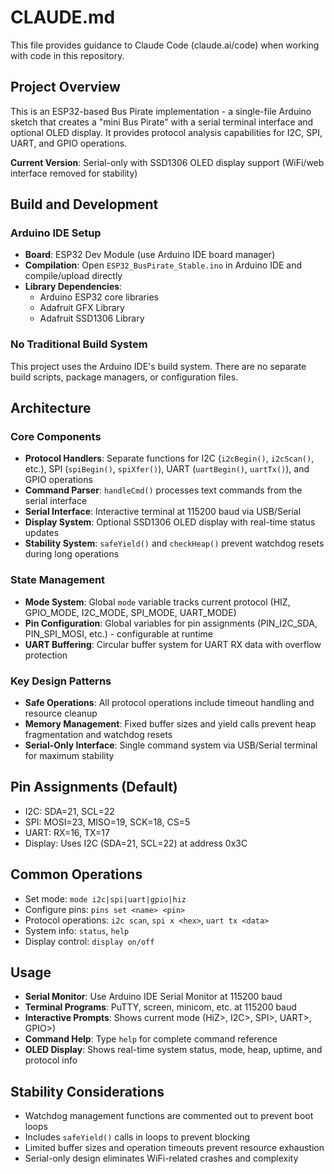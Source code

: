 # CLAUDE.md

This file provides guidance to Claude Code (claude.ai/code) when working with code in this repository.

## Project Overview

This is an ESP32-based Bus Pirate implementation - a single-file Arduino sketch that creates a "mini Bus Pirate" with a serial terminal interface and optional OLED display. It provides protocol analysis capabilities for I2C, SPI, UART, and GPIO operations.

**Current Version**: Serial-only with SSD1306 OLED display support (WiFi/web interface removed for stability)

## Build and Development

### Arduino IDE Setup
- **Board**: ESP32 Dev Module (use Arduino IDE board manager)
- **Compilation**: Open `ESP32_BusPirate_Stable.ino` in Arduino IDE and compile/upload directly
- **Library Dependencies**:
  - Arduino ESP32 core libraries
  - Adafruit GFX Library
  - Adafruit SSD1306 Library

### No Traditional Build System
This project uses the Arduino IDE's build system. There are no separate build scripts, package managers, or configuration files.

## Architecture

### Core Components
- **Protocol Handlers**: Separate functions for I2C (`i2cBegin()`, `i2cScan()`, etc.), SPI (`spiBegin()`, `spiXfer()`), UART (`uartBegin()`, `uartTx()`), and GPIO operations
- **Command Parser**: `handleCmd()` processes text commands from the serial interface
- **Serial Interface**: Interactive terminal at 115200 baud via USB/Serial
- **Display System**: Optional SSD1306 OLED display with real-time status updates
- **Stability System**: `safeYield()` and `checkHeap()` prevent watchdog resets during long operations

### State Management
- **Mode System**: Global `mode` variable tracks current protocol (HIZ, GPIO_MODE, I2C_MODE, SPI_MODE, UART_MODE)
- **Pin Configuration**: Global variables for pin assignments (PIN_I2C_SDA, PIN_SPI_MOSI, etc.) - configurable at runtime
- **UART Buffering**: Circular buffer system for UART RX data with overflow protection

### Key Design Patterns
- **Safe Operations**: All protocol operations include timeout handling and resource cleanup
- **Memory Management**: Fixed buffer sizes and yield calls prevent heap fragmentation and watchdog resets
- **Serial-Only Interface**: Single command system via USB/Serial terminal for maximum stability

## Pin Assignments (Default)
- I2C: SDA=21, SCL=22
- SPI: MOSI=23, MISO=19, SCK=18, CS=5
- UART: RX=16, TX=17
- Display: Uses I2C (SDA=21, SCL=22) at address 0x3C

## Common Operations
- Set mode: `mode i2c|spi|uart|gpio|hiz`
- Configure pins: `pins set <name> <pin>`
- Protocol operations: `i2c scan`, `spi x <hex>`, `uart tx <data>`
- System info: `status`, `help`
- Display control: `display on/off`

## Usage
- **Serial Monitor**: Use Arduino IDE Serial Monitor at 115200 baud
- **Terminal Programs**: PuTTY, screen, minicom, etc. at 115200 baud
- **Interactive Prompts**: Shows current mode (HiZ>, I2C>, SPI>, UART>, GPIO>)
- **Command Help**: Type `help` for complete command reference
- **OLED Display**: Shows real-time system status, mode, heap, uptime, and protocol info

## Stability Considerations
- Watchdog management functions are commented out to prevent boot loops
- Includes `safeYield()` calls in loops to prevent blocking
- Limited buffer sizes and operation timeouts prevent resource exhaustion
- Serial-only design eliminates WiFi-related crashes and complexity